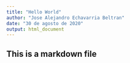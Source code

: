 ```yaml
---
title: "Hello World"
author: "Jose Alejandro Echavarria Beltran"
date: "30 de agosto de 2020"
output: html_document
---
```



## This is a markdown file